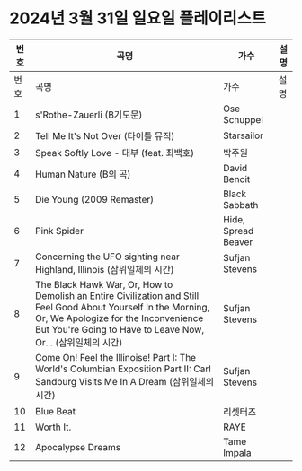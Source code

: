 # 2024년 3월 31일 일요일 플레이리스트

| 번호 | 곡명 | 가수 | 설명 |
|------|------|------|------|
| 번호 | 곡명 | 가수 | 설명 |
| 1 | s'Rothe-Zauerli (B기도문) | Ose Schuppel |  |
| 2 | Tell Me It's Not Over (타이틀 뮤직) | Starsailor |  |
| 3 | Speak Softly Love - 대부 (feat. 최백호) | 박주원 |  |
| 4 | Human Nature (B의 곡) | David Benoit |  |
| 5 | Die Young (2009 Remaster) | Black Sabbath |  |
| 6 | Pink Spider | Hide, Spread Beaver |  |
| 7 | Concerning the UFO sighting near Highland, Illinois (삼위일체의 시간) | Sufjan Stevens |  |
| 8 | The Black Hawk War, Or, How to Demolish an Entire Civilization and Still Feel Good About Yourself In the Morning, Or, We Apologize for the Inconvenience But You're Going to Have to Leave Now, Or... (삼위일체의 시간) | Sufjan Stevens |  |
| 9 | Come On! Feel the Illinoise! Part I: The World's Columbian Exposition Part II: Carl Sandburg Visits Me In A Dream (삼위일체의 시간) | Sufjan Stevens |  |
| 10 | Blue Beat | 리셋터즈 |  |
| 11 | Worth It. | RAYE |  |
| 12 | Apocalypse Dreams | Tame Impala |  |
